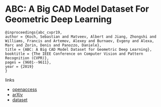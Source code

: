 # ABC: A Big CAD Model Dataset For Geometric Deep Learning

```
@inproceedings{abc_cvpr19,
author = {Koch, Sebastian and Matveev, Albert and Jiang, Zhongshi and Williams, Francis and Artemov, Alexey and Burnaev, Evgeny and Alexa, Marc and Zorin, Denis and Panozzo, Daniele},
title = {ABC: A Big CAD Model Dataset for Geometric Deep Learning},
booktitle = {The IEEE Conference on Computer Vision and Pattern Recognition (CVPR)},
pages = {9601--9611},
year = {2019}
}

```

links
- [openaccess](http://openaccess.thecvf.com/content_CVPR_2019/html/Koch_ABC_A_Big_CAD_Model_Dataset_for_Geometric_Deep_Learning_CVPR_2019_paper.html)
- [arXiv](https://arxiv.org/abs/1812.06216)
- [dataset](https://cs.nyu.edu/~zhongshi/publication/abc-dataset/)
